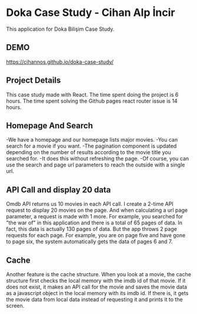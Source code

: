 # Doka Case Study - Cihan Alp İncir

This application for Doka Bilişim Case Study.

DEMO
------
https://cihannos.github.io/doka-case-study/

Project Details
------
This case study made with React.
The time spent doing the project is 6 hours.
The time spent solving the Github pages react router issue is 14 hours.


Homepage And Search
------
-We have a homepage and our homepage lists major movies.
-You can search for a movie if you want.
-The pagination component is updated depending on the number of results according to the movie title you searched for.
-It does this without refreshing the page.
-Of course, you can use the search and page url parameters to reach the outside with a single url.

API Call and display 20 data
------
Omdb API returns us 10 movies in each API call.
I create a 2-time API request to display 20 movies on the page.
And when calculating a url page parameter, a request is made with 1 more.
For example, you searched for "the war of" in this application and there is a total of 65 pages of data.
In fact, this data is actually 130 pages of data.
But the app throws 2 page requests for each page.
For example, you are on page five and have gone to page six, the system automatically gets the data of pages 6 and 7.

Cache
------
Another feature is the cache structure.
When you look at a movie, the cache structure first checks the local memory with the imdb id of that movie.
If it does not exist, it makes an API call for the movie and saves the movie data as a javascript object in the local memory with its imdb id.
If there is, it gets the movie data from local data instead of requesting it and prints it to the screen.
